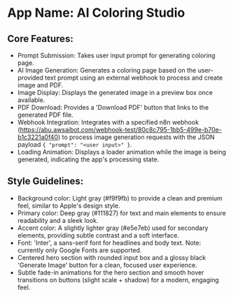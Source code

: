 # **App Name**: AI Coloring Studio

## Core Features:

- Prompt Submission: Takes user input prompt for generating coloring page.
- AI Image Generation: Generates a coloring page based on the user-provided text prompt using an external webhook to process and create image and PDF.
- Image Display: Displays the generated image in a preview box once available.
- PDF Download: Provides a 'Download PDF' button that links to the generated PDF file.
- Webhook Integration: Integrates with a specified n8n webhook (https://abu.awsaibot.com/webhook-test/80c8c795-1bb5-499e-b70e-b1c3221a0f40) to process image generation requests with the JSON payload `{ "prompt": "<user input>" }`.
- Loading Animation: Displays a loader animation while the image is being generated, indicating the app's processing state.

## Style Guidelines:

- Background color: Light gray (#f9f9fb) to provide a clean and premium feel, similar to Apple's design style.
- Primary color: Deep gray (#111827) for text and main elements to ensure readability and a sleek look.
- Accent color: A slightly lighter gray (#e5e7eb) used for secondary elements, providing subtle contrast and a soft interface.
- Font: 'Inter', a sans-serif font for headlines and body text. Note: currently only Google Fonts are supported.
- Centered hero section with rounded input box and a glossy black 'Generate Image' button for a clean, focused user experience.
- Subtle fade-in animations for the hero section and smooth hover transitions on buttons (slight scale + shadow) for a modern, engaging feel.